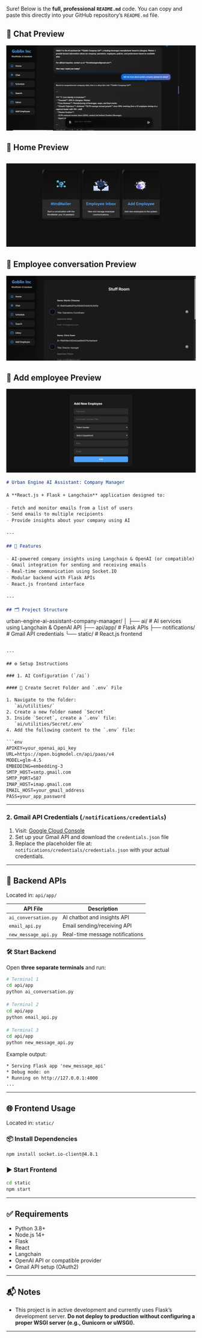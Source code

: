 Sure! Below is the **full, professional `README.md`** code. You can copy and paste this directly into your GitHub repository’s `README.md` file.
## 📸 Chat Preview

![Chat Screenshot](static/src/Capture.PNG)
## 📸 Home Preview

![Home Screenshot](static/src/Capture2.PNG)
---
## 📸 Employee conversation Preview

![Staff  Screenshot](static/src/Capture3.PNG)

## 📸 Add employee Preview

![Dashboard Screenshot](static/src/Capture4.PNG)
```markdown
# Urban Engine AI Assistant: Company Manager

A **React.js + Flask + Langchain** application designed to:

- Fetch and monitor emails from a list of users  
- Send emails to multiple recipients  
- Provide insights about your company using AI

---

## 🚀 Features

- AI-powered company insights using Langchain & OpenAI (or compatible) models  
- Gmail integration for sending and receiving emails  
- Real-time communication using Socket.IO  
- Modular backend with Flask APIs  
- React.js frontend interface

---

## 🗂️ Project Structure

```

urban-engine-ai-assistant-company-manager/
│
├── ai/                 # AI services using Langchain & OpenAI API
├── api/app/           # Flask APIs
├── notifications/     # Gmail API credentials
└── static/            # React.js frontend

````

---

## ⚙️ Setup Instructions

### 1. AI Configuration (`/ai`)

#### 📁 Create Secret Folder and `.env` File

1. Navigate to the folder:  
   `ai/utilities/`
2. Create a new folder named `Secret`
3. Inside `Secret`, create a `.env` file:  
   `ai/utilities/Secret/.env`
4. Add the following content to the `.env` file:

```env
APIKEY=your_openai_api_key
URL=https://open.bigmodel.cn/api/paas/v4
MODEL=glm-4.5
EMBEDDING=embedding-3
SMTP_HOST=smtp.gmail.com
SMTP_PORT=587
IMAP_HOST=imap.gmail.com
EMAIL_HOST=your_gmail_address
PASS=your_app_password
````

---

### 2. Gmail API Credentials (`/notifications/credentials`)

1. Visit: [Google Cloud Console](https://console.cloud.google.com/)
2. Set up your Gmail API and download the `credentials.json` file
3. Replace the placeholder file at:
   `notifications/credentials/credentials.json`
   with your actual credentials.

---

## 🧠 Backend APIs

Located in: `api/app/`

| API File             | Description                     |
| -------------------- | ------------------------------- |
| `ai_conversation.py` | AI chatbot and insights API     |
| `email_api.py`       | Email sending/receiving API     |
| `new_message_api.py` | Real-time message notifications |

### 🛠️ Start Backend

Open **three separate terminals** and run:

```bash
# Terminal 1
cd api/app
python ai_conversation.py

# Terminal 2
cd api/app
python email_api.py

# Terminal 3
cd api/app
python new_message_api.py
```

Example output:

```
* Serving Flask app 'new_message_api'
* Debug mode: on
* Running on http://127.0.0.1:4000
...
```

---

## 🌐 Frontend Usage

Located in: `static/`

### 📦 Install Dependencies

```bash
npm install socket.io-client@4.8.1
```

### ▶️ Start Frontend

```bash
cd static
npm start
```

---

## ✅ Requirements

* Python 3.8+
* Node.js 14+
* Flask
* React
* Langchain
* OpenAI API or compatible provider
* Gmail API setup (OAuth2)

---

## 📬 Notes

* This project is in active development and currently uses Flask’s development server.
  **Do not deploy to production without configuring a proper WSGI server (e.g., Gunicorn or uWSGI).**

---
 



